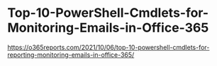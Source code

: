# Top-10-PowerShell-Cmdlets-for-Monitoring-Emails-in-Office-365
https://o365reports.com/2021/10/06/top-10-powershell-cmdlets-for-reporting-monitoring-emails-in-office-365/

